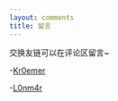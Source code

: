 ```yaml
---
layout: comments
title: 留言
---
```

交换友链可以在评论区留言~

-[Kr0emer](https://www.Kr0emer.com)

-[L0nm4r](https://www.lonmar.cn)
